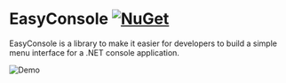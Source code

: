 # EasyConsole [![NuGet](https://img.shields.io/nuget/v/EasyConsole.svg?maxAge=2592000)](https://www.nuget.org/packages/EasyConsole/)

EasyConsole is a library to make it easier for developers to build a simple menu interface for a .NET console application.

![Demo](https://i.imgur.com/Hlc2QoI.gif)
